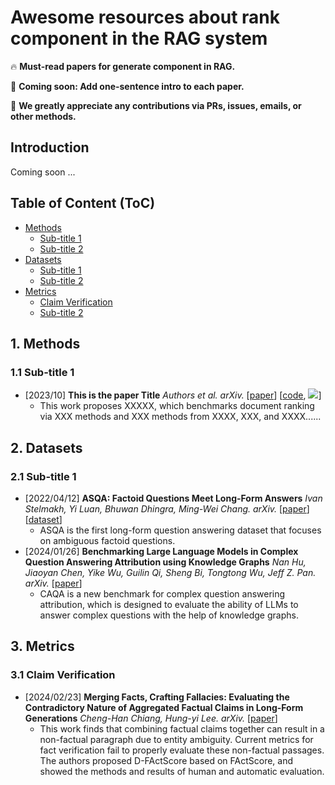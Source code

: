 # Awesome resources about rank component in the RAG system

🔥 **Must-read papers for generate component in RAG.**

🏃 **Coming soon: Add one-sentence intro to each paper.**

🌟 **We greatly appreciate any contributions via PRs, issues, emails, or other methods.**


## Introduction

Coming soon ...


## Table of Content (ToC)


- [Methods](#methods)
  - [Sub-title 1](#subtitle1)
  - [Sub-title 2](#subtitle2)
- [Datasets](#datasets)
  - [Sub-title 1](#1-sub-rerank)
  - [Sub-title 2](#2-sub-rerank)
- [Metrics](#metrics)
  - [Claim Verification](#claimverification)
  - [Sub-title 2](#2-sub-compressor)





## 1. Methods <a id="methods"></a>

### 1.1 Sub-title 1


- [2023/10] **This is the paper Title** *Authors et al. arXiv.* [[paper](https://arxiv.org/abs/2310.02071)] [[code](https://github.com/PKUnlp-icler/PCA-EVAL), ![](https://img.shields.io/github/stars/Tongji-KGLLM/RAG-Survey.svg?style=social)]
  - This work proposes XXXXX, which benchmarks document ranking via XXX methods and XXX methods from XXXX, XXX, and XXXX......

## 2. Datasets <a id="datasets"></a>

### 2.1 Sub-title 1


- [2022/04/12] **ASQA: Factoid Questions Meet Long-Form Answers** *Ivan Stelmakh, Yi Luan, Bhuwan Dhingra, Ming-Wei Chang. arXiv.* [[paper](https://arxiv.org/abs/2204.06092)] [[dataset](https://huggingface.co/datasets/din0s/asqa)]
  - ASQA is the first long-form question answering dataset that focuses on ambiguous factoid questions.
- [2024/01/26] **Benchmarking Large Language Models in Complex Question Answering Attribution using Knowledge Graphs** *Nan Hu, Jiaoyan Chen, Yike Wu, Guilin Qi, Sheng Bi, Tongtong Wu, Jeff Z. Pan. arXiv.* [[paper](https://arxiv.org/abs/2401.14640)]
  - CAQA is a new benchmark for complex question answering attribution, which is designed to evaluate the ability of LLMs to answer complex questions with the help of knowledge graphs.

## 3. Metrics <a id="metrics"></a>

### 3.1 Claim Verification <a id="claimverification"></a>

- [2024/02/23] **Merging Facts, Crafting Fallacies: Evaluating the Contradictory Nature of Aggregated Factual Claims in Long-Form Generations** *Cheng-Han Chiang, Hung-yi Lee. arXiv.* [[paper](https://arxiv.org/abs/2402.05629#)]
  - This work finds that combining factual claims together can result in a non-factual paragraph due to entity ambiguity. Current metrics for fact verification fail to properly evaluate these non-factual passages. The authors proposed D-FActScore based on FActScore, and showed the methods and results of human and automatic evaluation.  